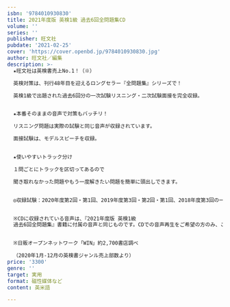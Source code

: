 ```yaml
---
isbn: '9784010930830'
title: 2021年度版 英検1級 過去6回全問題集CD
volume: ''
series: ''
publisher: 旺文社
pubdate: '2021-02-25'
cover: 'https://cover.openbd.jp/9784010930830.jpg'
author: 旺文社／編集
description: >-
  ★旺文社は英検書売上No.1！（※）

  英検対策は、刊行48年目を迎えるロングセラー『全問題集』シリーズで！

  英検1級で出題された過去6回分の一次試験リスニング・二次試験面接を完全収録。


  ★本番そのままの音声で対策もバッチリ！

  リスニング問題は実際の試験と同じ音声が収録されています。

  面接試験は、モデルスピーチを収録。


  ★使いやすいトラック分け

  １問ごとにトラックを区切ってあるので

  聞き取れなかった問題やもう一度解きたい問題を簡単に頭出しできます。


  ◎収録試験：2020年度第2回・第1回、2019年度第3回・第2回・第1回、2018年度第3回の一次試験リスング・二次試験面接


  ※CDに収録されている音声は、『2021年度版 英検1級
  過去6回全問題集』書籍に付属の音声と同じものです。CDでの音声再生をご希望の方のみ、この商品をご購入ください。


  ※日販オープンネットワーク「WIN」約2,700書店調べ

  （2020年1月-12月の英検書ジャンル売上部数より）
price: '3300'
genre: ''
target: 実用
format: 磁性媒体など
content: 英米語

---
```

